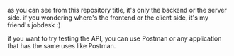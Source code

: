 as you can see from this repository title, it's only the backend or the server side. 
if you wondering where's the frontend or the client side, it's my friend's jobdesk :)

if you want to try testing the API, you can use Postman or any application that has the same uses like Postman.
